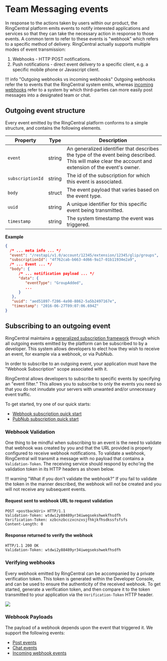 # Team Messaging events

In response to the actions taken by users within our product, the RingCentral platform emits events to notify interested applications and services so that they can take the necessary action in response to those events. A common term to refer to these events is "webhook" which refers to a specific method of delivery. RingCentral actually supports multiple modes of event transmission:

1. Webhooks - HTTP POST notifications.
2. Push notifications - direct event delivery to a specific client, e.g. a specific mobile phone or Javascript client.

!!! info "Outgoing webhooks vs incoming webhooks"
    Outgoing webhooks refer the to events that the RingCentral system emits, whereas [incoming webhooks](../../incoming-webhooks/webhook-creation) refer to a system by which third-parties can more easily post messages into a designated team or chat. 

## Outgoing event structure

Every event emitted by the RingCentral platform conforms to a simple structure, and contains the following elements.

| Property | Type | Description |
|-|-|-|
| `event` | string | An generalized identifier that describes the type of the event being described. This will make clear the account and extension of the event's owner. |
| `subscriptionId` | string | The id of the subscription for which this event is associated. |
| `body` | struct | The event payload that varies based on the event type. |
| `uuid` | string | A unique identifier for this specific event being transmitted. |
| `timestamp` | string | The system timestamp the event was triggered. |

**Example**

```json
{
  /* ... meta info ... */
  "event": "/restapi/v1.0/account/12345/extension/12345/glip/groups",
  "subscriptionId": "4f762cab-b663-4d66-9a17-01b11934e2a9",
  /* ... Event ... */
  "body": {
      /* ... notification payload ... */
      "data": {
         "eventType": "GroupAdded",
         ...
      }
   },
   "uuid": "aed51897-f286-4a98-8862-5a5b2497167e",
   "timestamp": "2016-06-27T09:07:06.694Z"
}
```

## Subscribing to an outgoing event

RingCentral maintains a [generalized subscription framework](../../../notifications/) through which all outgoing events emitted by the platform can be subscribed to by a developer. This system allows developers to elect how they wish to receive an event, for example via a webhook, or via PubNub.

In order to subscribe to an outgoing event, your application must have the "Webhook Subscription" scope associated with it. 

RingCentral allows developers to subscribe to specific events by specifying an "event filter." This allows you to subscribe to only the events you need so that you do not innudate your servers with unwanted and/or unnecessary event traffic. 

To get started, try one of our quick starts:

* [Webhook subscription quick start](../../../notifications/webhooks/quick-start/)
* [PubNub subscription quick start](../../../notifications/push-notifications/quick-start/)

### Webhook Validation

One thing to be mindful when subscribing to an event is the need to validate that webhook was created by you and that the URL provided is properly configured to receive webhook notifications. To validate a webhook, RingCentral will transmit a message with no payload that contains a `Validation-Token`. The receiving service should respond by echo'ing the validation token in its HTTP headers as shown below.

!!! warning "What if you don't validate the webhook?"
    If you fail to validate the token in the manner described, the webhook will not be created and you will not receive any subsequent events. 

#### Request sent to webhook URL to request validation

```http
POST <postbackUri> HTTP/1.1
Validation-Token: wtdwi2y88489yr34iwegsekshwekfhsdfh
Verification-Token: xzbcnzbcczxcnzxsjfhkjkfhsdkssfsfsfs
Content-Length: 0
```

#### Response returned to verify the webhook

```http
HTTP/1.1 200 OK
Validation-Token: wtdwi2y88489yr34iwegsekshwekfhsdfh
```

### Verifying webhooks

Every webhook emitted by RingCentral can be accompanied by a private verification token. This token is generated within the Developer Console, and can be used to ensure the authenticity of the received webhook. To get started, generate a verification token, and then compare it to the token transmitted to your application via the `Verification-Token` HTTP header.

<img class="img-fluid" src="../webhook-verification.png" style="max-width: 500px">

### Webhook Payloads

The payload of a webhook depends upon the event that triggered it. We support the following events:

* [Post events](../posts/)
* [Chat events](../groups/)
* [Incoming webhook events](../incoming-webhooks/)
